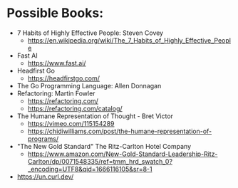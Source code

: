 # Possible Books:  

- 7 Habits of Highly Effective People: Steven Covey  
  - https://en.wikipedia.org/wiki/The_7_Habits_of_Highly_Effective_People  
- Fast AI
  - https://www.fast.ai/  
- Headfirst Go
  - https://headfirstgo.com/  
- The Go Programming Language: Allen Donnagan  
- Refactoring: Martin Fowler  
  - https://refactoring.com/  
  - https://refactoring.com/catalog/  
- The Humane Representation of Thought - Bret Victor  
  - https://vimeo.com/115154289  
  - https://chidiwilliams.com/post/the-humane-representation-of-programs/  
- "The New Gold Standard" The Ritz-Carlton Hotel Company  
  - https://www.amazon.com/New-Gold-Standard-Leadership-Ritz-Carlton/dp/0071548335/ref=tmm_hrd_swatch_0?_encoding=UTF8&qid=1666116105&sr=8-1  
- https://un.curl.dev/

